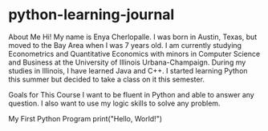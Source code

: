 # python-learning-journal
About Me
Hi! My name is Enya Cherlopalle. I was born in Austin, Texas, but moved to the Bay Area when I was 7 years old. I am currently studying Econometrics and Quantitative Economics with minors in Computer Science and Business at the University of Illinois Urbana-Champaign. During my studies in Illinois, I have learned Java and C++. I started learning Python this summer but decided to take a class on it this semester. 

Goals for This Course
I want to be fluent in Python and able to answer any question. I also want to use my logic skills to solve any problem.

My First Python Program
print("Hello, World!")


